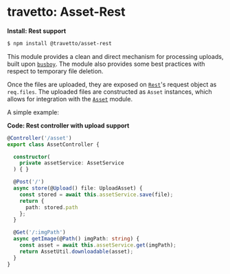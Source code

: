 travetto: Asset-Rest
===

**Install: Rest support**
```bash
$ npm install @travetto/asset-rest
```

This module provides a clean and direct mechanism for processing uploads, built upon [`busboy`](https://github.com/mscdex/busboy).  The module also provides some best practices with respect to temporary file deletion.

Once the files are uploaded, they are exposed on [`Rest`](https://github.com/travetto/travetto/tree/master/module/rest)'s request object as `req.files`. The uploaded files are constructed as `Asset` instances, which allows for integration with the [`Asset`](https://github.com/travetto/travetto/tree/master/module/asset) module.

A simple example:

**Code: Rest controller with upload support**
```typescript
@Controller('/asset')
export class AssetController {

  constructor(
    private assetService: AssetService
  ) { }

  @Post('/')
  async store(@Upload() file: UploadAsset) {
    const stored = await this.assetService.save(file);
    return {
      path: stored.path
    };
  }

  @Get('/:imgPath')
  async getImage(@Path() imgPath: string) {
    const asset = await this.assetService.get(imgPath);
    return AssetUtil.downloadable(asset);
  }
}
```
